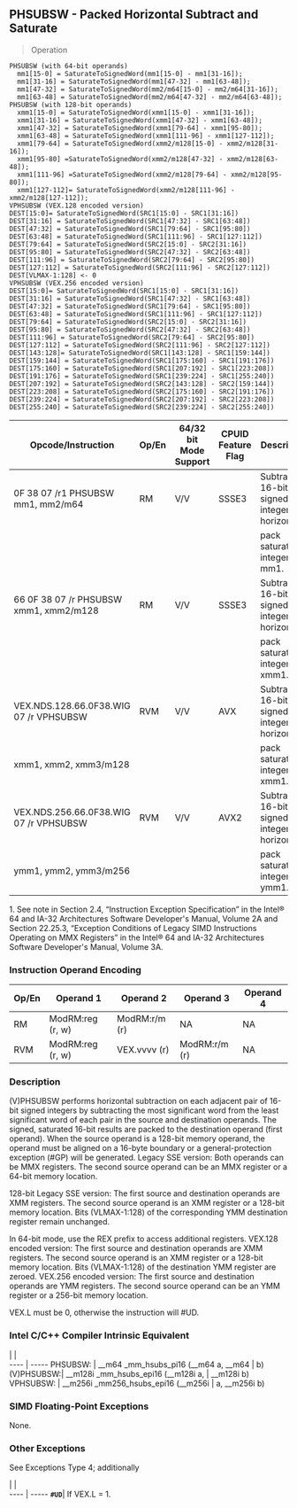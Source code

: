 ## PHSUBSW  -  Packed Horizontal Subtract and Saturate

> Operation

``` slim
PHSUBSW (with 64-bit operands)
  mm1[15-0] = SaturateToSignedWord(mm1[15-0] - mm1[31-16]);
  mm1[31-16] = SaturateToSignedWord(mm1[47-32] - mm1[63-48]);
  mm1[47-32] = SaturateToSignedWord(mm2/m64[15-0] - mm2/m64[31-16]);
  mm1[63-48] = SaturateToSignedWord(mm2/m64[47-32] - mm2/m64[63-48]);
PHSUBSW (with 128-bit operands)
  xmm1[15-0] = SaturateToSignedWord(xmm1[15-0] - xmm1[31-16]);
  xmm1[31-16] = SaturateToSignedWord(xmm1[47-32] - xmm1[63-48]);
  xmm1[47-32] = SaturateToSignedWord(xmm1[79-64] - xmm1[95-80]);
  xmm1[63-48] = SaturateToSignedWord(xmm1[111-96] - xmm1[127-112]);
  xmm1[79-64] = SaturateToSignedWord(xmm2/m128[15-0] - xmm2/m128[31-16]);
  xmm1[95-80] =SaturateToSignedWord(xmm2/m128[47-32] - xmm2/m128[63-48]);
  xmm1[111-96] =SaturateToSignedWord(xmm2/m128[79-64] - xmm2/m128[95-80]);
  xmm1[127-112]= SaturateToSignedWord(xmm2/m128[111-96] - xmm2/m128[127-112]);
VPHSUBSW (VEX.128 encoded version)
DEST[15:0]= SaturateToSignedWord(SRC1[15:0] - SRC1[31:16])
DEST[31:16] = SaturateToSignedWord(SRC1[47:32] - SRC1[63:48])
DEST[47:32] = SaturateToSignedWord(SRC1[79:64] - SRC1[95:80])
DEST[63:48] = SaturateToSignedWord(SRC1[111:96] - SRC1[127:112])
DEST[79:64] = SaturateToSignedWord(SRC2[15:0] - SRC2[31:16])
DEST[95:80] = SaturateToSignedWord(SRC2[47:32] - SRC2[63:48])
DEST[111:96] = SaturateToSignedWord(SRC2[79:64] - SRC2[95:80])
DEST[127:112] = SaturateToSignedWord(SRC2[111:96] - SRC2[127:112])
DEST[VLMAX-1:128] <- 0
VPHSUBSW (VEX.256 encoded version)
DEST[15:0]= SaturateToSignedWord(SRC1[15:0] - SRC1[31:16])
DEST[31:16] = SaturateToSignedWord(SRC1[47:32] - SRC1[63:48])
DEST[47:32] = SaturateToSignedWord(SRC1[79:64] - SRC1[95:80])
DEST[63:48] = SaturateToSignedWord(SRC1[111:96] - SRC1[127:112])
DEST[79:64] = SaturateToSignedWord(SRC2[15:0] - SRC2[31:16])
DEST[95:80] = SaturateToSignedWord(SRC2[47:32] - SRC2[63:48])
DEST[111:96] = SaturateToSignedWord(SRC2[79:64] - SRC2[95:80])
DEST[127:112] = SaturateToSignedWord(SRC2[111:96] - SRC2[127:112])
DEST[143:128]= SaturateToSignedWord(SRC1[143:128] - SRC1[159:144])
DEST[159:144] = SaturateToSignedWord(SRC1[175:160] - SRC1[191:176])
DEST[175:160] = SaturateToSignedWord(SRC1[207:192] - SRC1[223:208])
DEST[191:176] = SaturateToSignedWord(SRC1[239:224] - SRC1[255:240])
DEST[207:192] = SaturateToSignedWord(SRC2[143:128] - SRC2[159:144])
DEST[223:208] = SaturateToSignedWord(SRC2[175:160] - SRC2[191:176])
DEST[239:224] = SaturateToSignedWord(SRC2[207:192] - SRC2[223:208])
DEST[255:240] = SaturateToSignedWord(SRC2[239:224] - SRC2[255:240])

```

 Opcode/Instruction                    | Op/En| 64/32 bit Mode Support| CPUID Feature Flag| Description                                 
 ---  | --- | --- | --- | ---
 0F 38 07 /r1 PHSUBSW mm1, mm2/m64     | RM   | V/V                   | SSSE3             | Subtract 16-bit signed integer horizontally,
                                       |      |                       |                   | pack saturated integers to mm1.             
 66 0F 38 07 /r PHSUBSW xmm1, xmm2/m128| RM   | V/V                   | SSSE3             | Subtract 16-bit signed integer horizontally,
                                       |      |                       |                   | pack saturated integers to xmm1.            
 VEX.NDS.128.66.0F38.WIG 07 /r VPHSUBSW| RVM  | V/V                   | AVX               | Subtract 16-bit signed integer horizontally,
 xmm1, xmm2, xmm3/m128                 |      |                       |                   | pack saturated integers to xmm1.            
 VEX.NDS.256.66.0F38.WIG 07 /r VPHSUBSW| RVM  | V/V                   | AVX2              | Subtract 16-bit signed integer horizontally,
 ymm1, ymm2, ymm3/m256                 |      |                       |                   | pack saturated integers to ymm1.            
<aside class="notification">
1. See note in Section 2.4, “Instruction Exception Specification” in
the Intel® 64 and IA-32 Architectures Software Developer's Manual, Volume 2A
and Section 22.25.3, “Exception Conditions of Legacy SIMD Instructions Operating
on MMX Registers” in the Intel® 64 and IA-32 Architectures Software Developer's
Manual, Volume 3A.
</aside>


### Instruction Operand Encoding
 Op/En| Operand 1       | Operand 2    | Operand 3    | Operand 4
 ---  | --- | --- | --- | ---
 RM   | ModRM:reg (r, w)| ModRM:r/m (r)| NA           | NA       
 RVM  | ModRM:reg (r, w)| VEX.vvvv (r) | ModRM:r/m (r)| NA       

### Description
(V)PHSUBSW performs horizontal subtraction on each adjacent pair of 16-bit signed
integers by subtracting the most significant word from the least significant
word of each pair in the source and destination operands. The signed, saturated
16-bit results are packed to the destination operand (first operand). When the
source operand is a 128-bit memory operand, the operand must be aligned on a
16-byte boundary or a general-protection exception (#GP) will be generated.
Legacy SSE version: Both operands can be MMX registers. The second source operand
can be an MMX register or a 64-bit memory location.

128-bit Legacy SSE version: The first source and destination operands are XMM
registers. The second source operand is an XMM register or a 128-bit memory
location. Bits (VLMAX-1:128) of the corresponding YMM destination register remain
unchanged.

In 64-bit mode, use the REX prefix to access additional registers. VEX.128 encoded
version: The first source and destination operands are XMM registers. The second
source operand is an XMM register or a 128-bit memory location. Bits (VLMAX-1:128)
of the destination YMM register are zeroed. VEX.256 encoded version: The first
source and destination operands are YMM registers. The second source operand
can be an YMM register or a 256-bit memory location.

<aside class="notification">
VEX.L must be 0, otherwise the instruction will #UD.
</aside>



### Intel C/C++ Compiler Intrinsic Equivalent
   | |  
---- | -----
 PHSUBSW:   | __m64 _mm_hsubs_pi16 (__m64 a, __m64
            | b)                                  
 (V)PHSUBSW:| __m128i _mm_hsubs_epi16 (__m128i a, 
            | __m128i b)                          
 VPHSUBSW:  | __m256i _mm256_hsubs_epi16 (__m256i 
            | a, __m256i b)                       

### SIMD Floating-Point Exceptions
None.


### Other Exceptions
See Exceptions Type 4; additionally

   | |  
---- | -----
 **``#UD``**| If VEX.L = 1.
